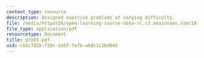 ```yaml
---
content_type: resource
description: Assigned exercise problems of varying difficulty.
file: /media/https%3A/open-learning-course-data-rc.s3.amazonaws.com/18-315-combinatorial-theory-hyperplane-arrangements-fall-2004/c62cf82bf29c2e6ffe7ba6dc1c2bd945_prob5.pdf
file_type: application/pdf
resourcetype: Document
title: prob5.pdf
uid: c62cf82b-f29c-2e6f-fe7b-a6dc1c2bd945
---
```

